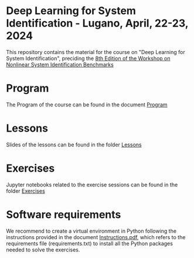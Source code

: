 # Deep Learning for System Identification - Lugano, April, 22-23, 2024
This repository contains the material for the course on "Deep Learning for System Identification", preciding the [8th Edition of the Workshop on Nonlinear System Identification Benchmarks](https://www.nonlinearbenchmark.org/workshop)

# Program

The Program of the course can be found in the document [Program](Program.pdf)

# Lessons

Slides of the lessons can be found in the folder [Lessons](Lessons)

# Exercises

Jupyter notebooks related to the exercise sessions can be found in the folder [Exercises](Exercises)

# Software requirements 

We recommend to create a virtual environment in Python following the instructions provided in the document [Instructions.pdf](Instructions.pdf), which refers to the requirements file (requirements.txt) to install all the Python packages needed to solve the exercises.


